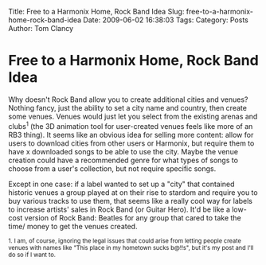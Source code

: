 Title: Free to a Harmonix Home, Rock Band Idea
Slug: free-to-a-harmonix-home-rock-band-idea
Date: 2009-06-02 16:38:03
Tags: 
Category: Posts
Author: Tom Clancy

# Free to a Harmonix Home, Rock Band Idea

Why doesn't Rock Band allow you to create additional cities and venues? Nothing fancy, just the ability to set a city name and country, then create some venues. Venues would just let you select from the existing arenas and clubs<sup>1</sup> (the 3D animation tool for user-created venues feels like more of an RB3 thing). It seems like an obvious idea for selling more content: allow for users to download cities from other users or Harmonix, but require them to have x downloaded songs to be able to use the city. Maybe the venue creation could have a recommended genre for what types of songs to choose from a user's collection, but not require specific songs.

Except in one case: if a label wanted to set up a "city" that contained historic venues a group played at on their rise to stardom and require you to buy various tracks to use them, that seems like a really cool way for labels to increase artists' sales in Rock Band (or Guitar Hero). It'd be like a low-cost version of Rock Band: Beatles for any group that cared to take the time/ money to get the venues created.

<small>1. I am, of course, ignoring the legal issues that could arise from letting people create venues with names like "This place in my hometown sucks b@!!s", but it's my post and I'll do so if I want to.</small>

